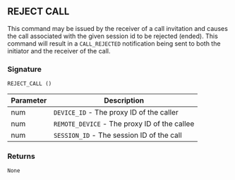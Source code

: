 ## REJECT CALL

This command may be issued by the receiver of a call invitation and causes the call associated with the given session id to be rejected (ended).  This command will result in a `CALL_REJECTED` notification being sent to both the initiator and the receiver of the call.


### Signature

`REJECT_CALL ()`


| Parameter | Description |
| --- | --- |
| num | `DEVICE_ID` - The proxy ID of the caller |
| num | `REMOTE_DEVICE` - The proxy ID of the callee |
| num|  `SESSION_ID` - The session ID of the call |


### Returns

`None`

